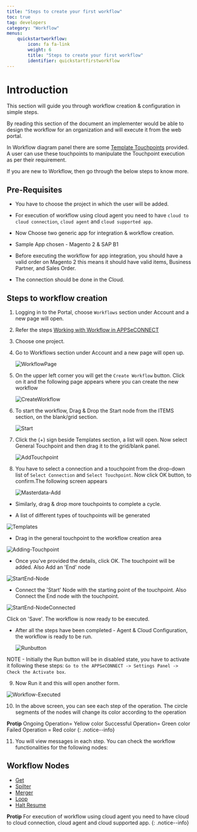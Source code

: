 ```yaml
---
title: "Steps to create your first workflow"
toc: true
tag: developers
category: "Workflow"
menus: 
    quickstartworkflow:
        icon: fa fa-link
        weight: 6
        title: "Steps to create your first workflow" 
        identifier: quickstartfirstworkflow
---
```


# Introduction

This section will guide you through workflow creation & configuration in simple steps.


By reading this section of the document an implementer would be able to design the workflow for an organization and will execute it from the web portal. 

In Workflow diagram panel there are some [Template Touchpoints]() provided. A user can use these touchpoints to manipulate the Touchpoint execution as per their requirement. 

If you are new to Workflow, then go through the below steps to know more.


## Pre-Requisites

* You have to choose the project in which the user will be added.

* For execution of workflow using cloud agent you need to have `cloud to cloud connection`, `cloud agent` and `cloud supported app`.

* Now Choose two generic app for integration & workflow creation.

* Sample App chosen - Magento 2 & SAP B1

* Before executing the workflow for app integration, you should have a valid order on Magento 2 this means it should have valid items, Business Partner, and Sales Order. 

* The connection should be done in the Cloud.

## Steps to workflow creation

 1. Logging in to the Portal, choose `Workflows` section under Account and a new page will open.

 2.  Refer the  steps
[Working with Workflow in APPSeCONNECT](/workflow/overview/)

3. Choose one project.

4. Go to Workflows section under Account and a new page will  open up.

   ![WorkflowPage](/staticfiles/workflow-management/media/WorkflowPage.png)

5. On the upper left corner you will get the `Create Workflow` button. Click on it and the following page appears where you can create the new workflow

   ![CreateWorkflow](/staticfiles/workflow-management/media/CreateWorkflow.png)

6. To start the workflow, Drag & Drop the Start node from the ITEMS section, on the blank/grid section.

    ![Start](/staticfiles/workflow-management/media/Start.png)

7. Click the (+) sign beside Templates section, a list will open. Now select General Touchpoint and then drag it to the grid/blank panel.

     ![AddTouchpoint](/staticfiles/workflow-management/media/AddTouchpoint.png)

8. You have to select a connection and a touchpoint from the drop-down list of `Select Connection` and `Select Touchpoint`. Now click OK button, to confirm.The following screen appears

   ![Masterdata-Add](/staticfiles/workflow-management/media/Masterdata-Add.png)

* Similarly, drag & drop more touchpoints to complete a cycle.

* A list of different types of touchpoints will be generated

![Templates](/staticfiles/workflow-management/media/Templates.png)

* Drag in the general touchpoint to the workflow creation area

![Adding-Touchpoint](/staticfiles/workflow-management/media/Adding-Touchpoint.png)

* Once you've provided the details, click OK. The touchpoint will be added. Also Add an 'End' node

![StartEnd-Node](/staticfiles/workflow-management/media/StartEnd-Node.png)

* Connect the 'Start' Node with the starting point of the touchpoint. Also Connect the End node with the touchpoint.

![StartEnd-NodeConnected](/staticfiles/workflow-management/media/StartEnd-NodeConnected.png)

Click on 'Save'. The workflow is now ready to be executed.

* After all the steps have been completed - Agent & Cloud Configuration, the workflow is ready to be run.

    ![Runbutton](/staticfiles/workflow-management/media/Runbutton.png)

NOTE - Initially the Run button will be in disabled state, you have to activate it following these steps:
`Go to the APPSeCONNECT -> Settings Panel -> Check the Activate box`.

9. Now Run it and this will open another form.

 ![Workflow-Executed](/staticfiles/workflow-management/media/Workflow-Executed.png)

10. In the above screen, you can see each step of the operation. 
The circle segments of the nodes will change its color according to the operation


**Protip** Ongoing Operation= Yellow color
        Successful Operation= Green color
        Failed Operation  = Red color
         {: .notice--info}

11. You will view messages in each step.  You can check the workflow functionalities for the following nodes:

## Workflow Nodes

* [Get](/workflow/working-with-get/)
* [Spilter](/workflow/working-with-splitter/)
* [Merger](/workflow/working-with-merger/)
* [Loop](/workflow/working-with-loops/)
* [Halt Resume](/workflow/working-with-halt-resume/)

**Protip** For execution of workflow using cloud agent you need to have cloud to cloud connection, cloud agent and cloud supported app.
{: .notice--info}


